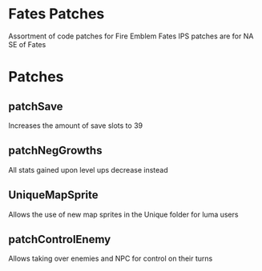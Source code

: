 # Fates Patches
 Assortment of code patches for Fire Emblem Fates
 IPS patches are for NA SE of Fates

# Patches

## patchSave
 Increases the amount of save slots to 39

## patchNegGrowths
 All stats gained upon level ups decrease instead
 
## UniqueMapSprite
 Allows the use of new map sprites in the Unique folder for luma users

## patchControlEnemy
 Allows taking over enemies and NPC for control on their turns
